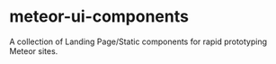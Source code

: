 # meteor-ui-components
A collection of Landing Page/Static components for rapid prototyping Meteor sites.
